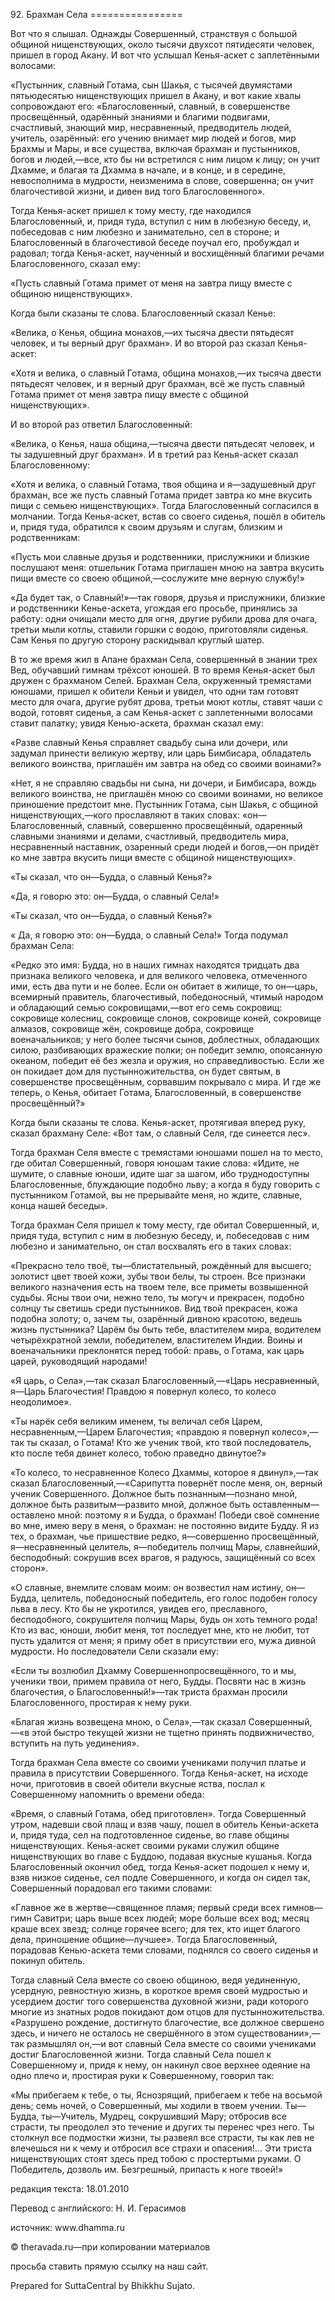 









92\. Брахман Села
\=\=\=\=\=\=\=\=\=\=\=\=\=\=\=\=



Вот что я слышал\. Однажды Совершенный, странствуя с большой общиной нищенствующих, около тысячи двухсот пятидесяти человек, пришел в город Акану\. И вот что услышал Кенья\-аскет с заплетёнными волосами:


«Пустынник, славный Готама, сын Шакья, с тысячей двумястами пятьюдесятью нищенствующих пришел в Акану, и вот какие хвалы сопровождают его: «Благословенный, славный, в совершенстве просвещённый, одарённый знаниями и благими подвигами, счастливый, знающий мир, несравненный, предводитель людей, учитель, озарённый: его учению внимает мир людей и богов, мир Брахмы и Мары, и все существа, включая брахман и пустынников, богов и людей,—все, кто бы ни встретился с ним лицом к лицу; он учит Дхамме, и благая та Дхамма в начале, и в конце, и в середине, невосполнима в мудрости, неизменима в слове, совершенна; он учит благочестивой жизни, и дивен вид того Благословенного»\.


Тогда Кенья\-аскет пришел к тому месту, где находился Благословенный, и, придя туда, вступил с ним в любезную беседу, и, побеседовав с ним любезно и занимательно, сел в стороне; и Благословенный в благочестивой беседе поучал его, пробуждал и радовал; тогда Кенья\-аскет, наученный и восхищённый благими речами Благословенного, сказал ему:


«Пусть славный Готама примет от меня на завтра пищу вместе с общиною нищенствующих»\.


Когда были сказаны те слова\. Благословенный сказал Кенье:


«Велика, о Кенья, община монахов,—их тысяча двести пятьдесят человек, и ты верный друг брахман»\. И во второй раз сказал Кенья\-аскет:


«Хотя и велика, о славный Готама, община монахов,—их тысяча двести пятьдесят человек, и я верный друг брахман, всё же пусть славный Готама примет от меня завтра пищу вместе с общиной нищенствующих»\.


И во второй раз ответил Благословенный:


«Велика, о Кенья, наша община,—тысяча двести пятьдесят человек, и ты задушевный друг брахман»\. И в третий раз Кенья\-аскет сказал Благословенному:


«Хотя и велика, о славный Готама, твоя община и я—задушевный друг брахман, все же пусть славный Готама придет завтра ко мне вкусить пищи с семьею нищенствующих»\. Тогда Благословенный согласился в молчании\. Тогда Кенья\-аскет, встав со своего сиденья, пошёл в обитель и, придя туда, обратился к своим друзьям и слугам, близким и родственникам:


«Пусть мои славные друзья и родственники, прислужники и близкие послушают меня: отшельник Готама приглашен мною на завтра вкусить пищи вместе со своею общиной,—сослужите мне верную службу\!»


«Да будет так, о Славный\!»—так говоря, друзья и прислужники, близкие и родственники Кенье\-аскета, угождая его просьбе, принялись за работу: одни очищали место для огня, другие рубили дрова для очага, третьи мыли котлы, ставили горшки с водою, приготовляли сиденья\. Сам Кенья по другую сторону раскидывал круглый шатер\.


В то же время жил в Апане брахман Села, совершенный в знании трех Вед, обучавший гимнам трёхсот юношей\. В то время Кенья\-аскет был дружен с брахманом Селей\. Брахман Села, окруженный тремястами юношами, пришел к обители Кеньи и увидел, что одни там готовят место для очага, другие рубят дрова, третьи моют котлы, ставят чаши с водой, готовят сиденья, а сам Кенья\-аскет с заплетенными волосами ставит палатку; увидя Кенью\-аскета, брахман сказал ему:


«Разве славный Кенья справляет свадьбу сына или дочери, или задумал принести великую жертву, или царь Бимбисара, обладатель великого воинства, приглашён им завтра на обед со своими воинами?»


«Нет, я не справляю свадьбы ни сына, ни дочери, и Бимбисара, вождь великого воинства, не приглашён мною со своими воинами, но великое приношение предстоит мне\. Пустынник Готама, сын Шакья, с общиной нищенствующих,—кого прославляют в таких словах: «он—Благословенный, славный, совершенно просвещённый, одаренный славными знаниями и делами, счастливый, предводитель мира, несравненный наставник, озаренный среди людей и богов,—он придёт ко мне завтра вкусить пищи вместе с общиной нищенствующих»\.


«Ты сказал, что он—Будда, о славный Кенья?»


«Да, я говорю это: он—Будда, о славный Села\!»


«Ты сказал, что он—Будда, о славный Кенья?»


« Да, я говорю это: он—Будда, о славный Села\!» Тогда подумал брахман Села:


«Редко это имя: Будда, но в наших гимнах находятся тридцать два признака великого человека, и для великого человека, отмеченного ими, есть два пути и не более\. Если он обитает в жилище, то он—царь, всемирный правитель, благочестивый, победоносный, чтимый народом и обладающий семью сокровищами,—вот его семь сокровищ: сокровище колесниц, сокровище слонов, сокровище коней, сокровище алмазов, сокровище жён, сокровище добра, сокровище военачальников; у него более тысячи сынов, доблестных, обладающих силою, разбивающих вражеские полки; он победит землю, опоясанную океаном, победит её без жезла и оружия, но справедливостью\. Если же он покидает дом для пустынножительства, он будет святым, в совершенстве просвещённым, сорвавшим покрывало с мира\. И где же теперь, о Кенья, обитает Готама, Благословенный, в совершенстве просвещённый?»


Когда были сказаны те слова\. Кенья\-аскет, протягивая вперед руку, сказал брахману Селе: «Вот там, о славный Селя, где синеется лес»\.


Тогда брахман Селя вместе с тремястами юношами пошел на то место, где обитал Совершенный, говоря юношам такие слова: «Идите, не шумите, о славные юноши, идите шаг за шагом, ибо труднодоступны Благословенные, блуждающие подобно льву; а когда я буду говорить с пустынником Готамой, вы не прерывайте меня, но ждите, славные, конца нашей беседы»\.


Тогда брахман Селя пришел к тому месту, где обитал Совершенный, и, придя туда, вступил с ним в любезную беседу, и, побеседовав с ним любезно и занимательно, он стал восхвалять его в таких словах:


«Прекрасно тело твоё, ты—блистательный, рождённый для высшего; золотист цвет твоей кожи, зубы твои белы, ты строен\. Все признаки великого назначения есть на твоем теле, все приметы возвышенной судьбы\. Ясны твои очи, нежно тело, ты могуч и прекрасен, подобно солнцу ты светишь среди пустынников\. Вид твой прекрасен, кожа подобна золоту; о, зачем ты, озарённый дивною красотою, ведешь жизнь пустынника? Царём бы быть тебе, властителем мира, водителем четырёхкратной земли, победителем, властителем Индии\. Воины и военачальники преклонятся перед тобой: правь, о Готама, как царь царей, руководящий народами\!


«Я царь, о Села»,—так сказал Благословенный,—«Царь несравненный, я—Царь Благочестия\! Правдою я повернул колесо, то колесо неодолимое»\.


«Ты нарёк себя великим именем, ты величал себя Царем, несравненным,—Царем Благочестия; «правдою я повернул колесо»,—так ты сказал, о Готама\! Кто же ученик твой, кто твой последователь, кто после тебя двинет колесо, тобою праведно двинутое?»


«То колесо, то несравненное Колесо Дхаммы, которое я двинул»,—так сказал Благословенный,—«Сарипутта повернёт после меня, он, верный ученик Совершенного\. Должное быть познанным—познано мной, должное быть развитым—развито мной, должное быть оставленным—оставлено мной: поэтому я и Будда, о брахман\! Победи своё сомнение во мне, имею веру в меня, о брахман: не постоянно видите Будду\. Я из тех, о брахман, чье пришествие редко, я—совершенно просвещённый, я—несравненный целитель, я—победитель полчищ Мары, славнейший, бесподобный: сокрушив всех врагов, я радуюсь, защищённый со всех сторон»\.


«О славные, внемлите словам моим: он возвестил нам истину, он—Будда, целитель, победоносный победитель, его голос подобен голосу льва в лесу\. Кто бы не укротился, увидев его, преславного, бесподобного, сокрушителя полчищ Мары, будь он хоть темного рода\! Кто из вас, юноши, любит меня, тот последует мне, кто не любит, тот пусть удалится от меня; я приму обет в присутствии его, мужа дивной мудрости\. Но последователи Сели сказали ему:


«Если ты возлюбил Дхамму Совершеннопросвещённого, то и мы, ученики твои, примем правила от него, Будды\. Посвяти нас в жизнь благочестия, о Благословенный\!»—так триста брахман просили Благословенного, простирая к нему руки\.


«Благая жизнь возвещена мною, о Села»,—так сказал Совершенный,—«в этой быстро текущей жизни не тщетно принять подвижничество, вступить на путь уединения»\.


Тогда брахман Села вместе со своими учениками получил платье и правила в присутствии Совершенного\. Тогда Кенья\-аскет, на исходе ночи, приготовив в своей обители вкусные яства, послал к Совершенному напомнить о времени обеда:


«Время, о славный Готама, обед приготовлен»\. Тогда Совершенный утром, надевши свой плащ и взяв чашу, пошел в обитель Кеньи\-аскета и, придя туда, сел на подготовленное сиденье, во главе общины нищенствующих\. Кенья\-аскет своими руками служил общине нищенствующих во главе с Буддою, подавая вкусные кушанья\. Когда Благословенный окончил обед, тогда Кенья\-аскет подошел к нему и, взяв низкое сиденье, сел подле Совершенного, и когда он сидел так, Совершенный порадовал его такими словами:


«Главное же в жертве—священное пламя; первый среди всех гимнов—гимн Савитри; царь выше всех людей; море больше всех вод; месяц краше всех звезд; солнце горячее всего; для тех, кто ищет благого дела, приношение общине—лучшее»\. Тогда Благословенный, порадовав Кенью\-аскета теми словами, поднялся со своего сиденья и покинул обитель\.


Тогда славный Села вместе со своею общиною, ведя уединенную, усердную, ревностную жизнь, в короткое время своей мудростью и усердием достиг того совершенства духовной жизни, ради которого многие из знатных родов покидают дом отцов для пустынножительства\. «Разрушено рождение, достигнуто благочестие, все должное свершено здесь, и ничего не осталось не свершённого в этом существовании»,—так размышлял он,—и вот славный Села вместе со своими учениками достиг Благословенной жизни\. Тогда славный Села пошел к Совершенному и, придя к нему, он накинул свое верхнее одеяние на одно плечо и, простирая руки к Совершенному, говорил так:


«Мы прибегаем к тебе, о ты, Яснозрящий, прибегаем к тебе на восьмой день; семь ночей, о Совершенный, мы ходили в твоем учении\. Ты—Будда, ты—Учитель, Мудрец, сокрушивший Мару; отбросив все страсти, ты преодолел это течение и других ты перенес чрез него\. Ты столкнул все подмостки жизни, ты развеял все страсти, ты как лев не влечешься ни к чему и отбросил все страхи и опасения\!… Эти триста нищенствующих стоят здесь пред тобою с простертыми руками\. О Победитель, дозволь им\. Безгрешный, припасть к ноге твоей\!»



редакция текста: 18\.01\.2010


Перевод с английского: Н\. И\. Герасимов


источник: www\.dhamma\.ru


© theravada\.ru—при копировании материалов


просьба ставить прямую ссылку на наш сайт\.


Prepared for SuttaCentral by Bhikkhu Sujato\.






